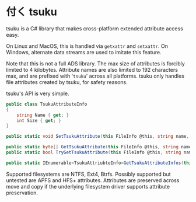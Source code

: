 # 付く tsuku

tsuku is a C# library that makes cross-platform extended attribute access easy. 

On Linux and MacOS, this is handled via `getxattr` and `setxattr`. On Windows, alternate data streams are used to imitate this feature.

Note that this is not a full ADS library. The max size of attributes is forcibly limited to 4 kilobytes. Attribute names are also limited to 192 characters max, and are prefixed with '`tsuku`' across all platforms. tsuku only handles file attributes created by tsuku, for safety reasons.

tsuku's API is very simple.

```csharp
public class TsukuAttributeInfo 
{
    string Name { get; }
    int Size { get; }
}

public static void SetTsukuAttribute(this FileInfo @this, string name, ReadOnlySpan<byte> data);

public static byte[] GetTsukuAttribute(this FileInfo @this, string name);
public static bool TryGetTsukuAttribute(this FileInfo @this, string name, out Span<byte> data);

public static IEnumerable<TsukuAttriubteInfo>GetTsukuAttributeInfos(this FileInfo @this);
```

Supported filesystems are NTFS, Ext4, Btrfs. Possibly supported but untested are APFS and HFS+ attributes. Attributes are preserved across move and copy if the underlying filesystem driver supports attribute preservation.